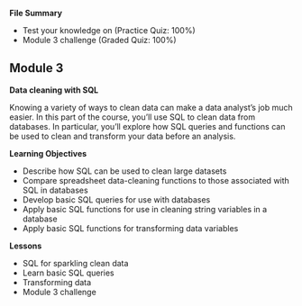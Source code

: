 **File Summary**
- Test your knowledge on  (Practice Quiz: 100%)
- Module 3 challenge (Graded Quiz: 100%)

## Module 3

**Data cleaning with SQL**

Knowing a variety of ways to clean data can make a data analyst’s job much easier. In this part of the course, you’ll use SQL to clean data from databases. In particular, you’ll explore how SQL queries and functions can be used to clean and transform your data before an analysis.

**Learning Objectives**
- Describe how SQL can be used to clean large datasets
- Compare spreadsheet data-cleaning functions to those associated with SQL in databases
- Develop basic SQL queries for use with databases
- Apply basic SQL functions for use in cleaning string variables in a database
- Apply basic SQL functions for transforming data variables

**Lessons**
- SQL for sparkling clean data
- Learn basic SQL queries
- Transforming data
- Module 3 challenge
